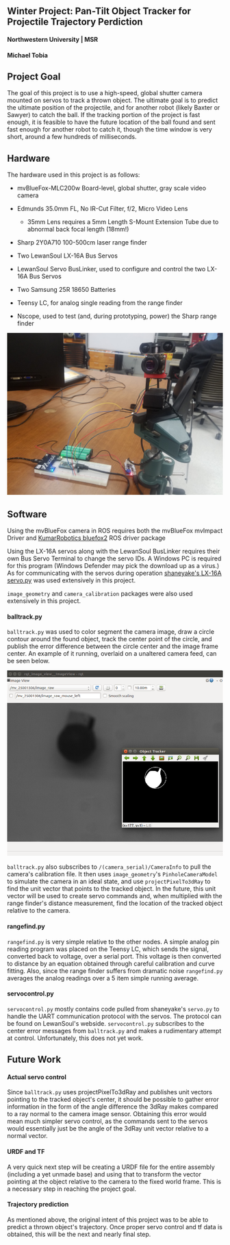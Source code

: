 ## Winter Project: Pan-Tilt Object Tracker for Projectile Trajectory Perdiction
#### Northwestern University | MSR
#### Michael Tobia

## Project Goal

The goal of this project is to use a high-speed, global shutter camera mounted
on servos to track a thrown object. The ultimate goal is to predict the
ultimate position of the projectile, and for another robot (likely Baxter or
Sawyer) to catch the ball. If the tracking portion of the project is fast enough,
it is feasible to have the future location of the ball found and sent fast enough
for another robot to catch it, though the time window is very short, around
a few hundreds of milliseconds.

## Hardware

The hardware used in this project is as follows:

- mvBlueFox-MLC200w Board-level, global shutter, gray scale video camera

- Edmunds 35.0mm FL, No IR-Cut Filter, f/2, Micro Video Lens

    - 35mm Lens requires a 5mm Length S-Mount Extension Tube due to abnormal back focal length (18mm!)


- Sharp 2Y0A710 100-500cm laser range finder

- Two LewanSoul LX-16A Bus Servos

- LewanSoul Servo BusLinker, used to configure and control the two LX-16A Bus Servos

- Two Samsung 25R 18650 Batteries

- Teensy LC, for analog single reading from the range finder

- Nscope, used to test (and, during prototyping, power) the Sharp range finder

![alt text](/images/overview.jpg)


## Software
Using the mvBlueFox camera in ROS requires both the mvBlueFox mvImpact Driver
and [KumarRobotics bluefox2](https://github.com/KumarRobotics/bluefox2) ROS driver package

Using the LX-16A servos along with the LewanSoul BusLinker requires their own
Bus Servo Terminal to change the servo IDs. A Windows PC is required for this
program (Windows Defender may pick the download up as a virus.) As for
communicating with the servos during operation [shaneyake's LX-16A servo.py](https://github.com/shaneyake/LX-16A/blob/master/servo.py) was used
extensively in this project.

`image_geometry` and `camera_calibration` packages were also used extensively
in this project.

#### balltrack.py

`balltrack.py` was used to color segment the camera image, draw a circle contour
around the found object, track the center point of the circle, and publish the
error difference between the circle center and the image frame center. An example
of it running, overlaid on a unaltered camera feed, can be seen below.

![alt text](/images/rqt_objtrk.png)

`balltrack.py` also subscribes to `/(camera_serial)/CameraInfo` to pull the camera's
calibration file. It then uses `image_geometry`'s `PinholeCameraModel` to simulate
the camera in an ideal state, and use  `projectPixelTo3dRay` to find the unit vector
that points to the tracked object. In the future, this unit vector will be used to
create servo commands and, when multiplied with the range finder's distance measurement,
find the location of the tracked object relative to the camera.

#### rangefind.py

`rangefind.py` is very simple relative to the other nodes. A simple analog pin reading
program was placed on the Teensy LC, which sends the signal, converted back to voltage,
over a serial port. This voltage is then converted to distance by an equation obtained
through careful calibration and curve fitting. Also, since the range finder suffers from
dramatic noise `rangefind.py` averages the analog readings over a 5 item simple running average.


#### servocontrol.py
`servocontrol.py` mostly contains code pulled from shaneyake's `servo.py` to handle
the UART communication protocol with the servos. The protocol can be found on
LewanSoul's webside. `servocontrol.py` subscribes to the center error messages
from `balltrack.py` and makes a rudimentary attempt at control. Unfortunately, this
does not yet work.

## Future Work

#### Actual servo control

Since `balltrack.py` uses projectPixelTo3dRay and publishes unit vectors pointing
to the tracked object's center, it should be possible to gather error information in
the form of the angle difference the 3dRay makes compared to a ray normal to the
camera image sensor. Obtaining this error would mean much simpler servo control, as
the commands sent to the servos would essentially just be the angle of the 3dRay unit
vector relative to a normal vector.

#### URDF and TF

A very quick next step will be creating a URDF file for the entire assembly (including
a yet unmade base) and using that to transform the vector pointing at the object relative
to the camera to the fixed world frame. This is a necessary step in reaching the project
goal.

#### Trajectory prediction

As mentioned above, the original intent of this project was to be able to predict
a thrown object's trajectory. Once proper servo control and tf data is obtained, this
will be the next and nearly final step. 
